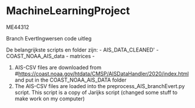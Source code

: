 # MachineLearningProject
ME44312

Branch EvertIngwersen code uitleg

De belangrijkste scripts en folder zijn:
    - AIS_DATA_CLEANED'
    - COAST_NOAA_AIS_data
    - matrices
    - 

1) AIS-CSV files are downloaded from #https://coast.noaa.gov/htdata/CMSP/AISDataHandler/2020/index.html and put in the COAST_NOAA_AIS_DATA folder
2) The AIS-CSV files are loaded into the preprocess_AIS_branchEvert.py script. This script is a copy of Jarijks script (changed some stuff to make work on my computer)
